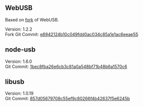 ## WebUSB
Based on [fork][node-webusb] of WebUSB.

Version: 1.2.2  
Fork Git Commit: [e8942124b10c049fdd0ac034c85a1e1ac6eeae55][webusb-commit]

## node-usb
Version: 1.6.0  
Git Commit: [1bec8fba26e6cb3c81a0a548bf71b48b6a1570c6][node-usb-commit]

## libusb
Version: 1.0.19  
Git Commit: [857d05679708c55ef9c80266f4b42637f5e6245b][libusb-commit]

[webusb-commit]: https://github.com/thegecko/webusb/commit/e8942124b10c049fdd0ac034c85a1e1ac6eeae55
[node-webusb]: https://github.com/nodar-chkuaselidze/webusb/tree/busb
[node-usb-commit]: https://github.com/tessel/node-usb/commit/1bec8fba26e6cb3c81a0a548bf71b48b6a1570c6
[libusb-commit]: https://github.com/kevinmehall/libusb/tree/857d05679708c55ef9c80266f4b42637f5e6245b

